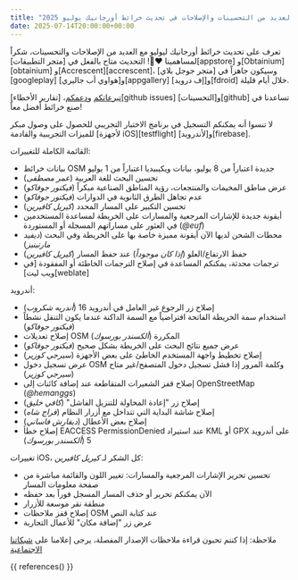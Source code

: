 ```yaml
---
title: "تحرير المسارات بشكل أفضل والعديد من التحسينات والإصلاحات في تحديث خرائط أورجانيك يوليو 2025"
date: 2025-07-14T20:00:00+00:00
---
```


تعرف على تحديث خرائط أورجانيك ليوليو مع العديد من الإصلاحات والتحسينات، شكراً لمساهمينا ❤️💪! التحديث متاح بالفعل في [متجر التطبيقات][appstore] و[Obtainium][obtainium] و[Accrescent][accrescent]، وسيكون جاهزاً في [متجر جوجل بلاي][googleplay] و[هواوي أب جاليري][appgallery] و[إف درويد][fdroid] خلال أيام قليلة.

[تبرعاتكم](@/donate/index.md) و[دعمكم](@/contribute/index.md)، [تقارير الأخطاء][github issues] و[التحسينات][github] تساعدنا في صنع خرائط أفضل معاً!

لا تنسوا أنه يمكنكم التسجيل في برنامج الاختبار التجريبي للحصول على وصول مبكر للميزات التجريبية والقادمة [لأجهزة iOS][testflight] و[لأندرويد][firebase].

القائمة الكاملة للتغييرات:
- بيانات خرائط OSM جديدة اعتباراً من 8 يوليو، بيانات ويكيبيديا اعتباراً من 1 يوليو
- تحسين البحث للغة العربية (_عمر مصطفى_)
- عرض مناطق المخيمات والمنتجعات، رؤية المناطق الصناعية مبكراً (_فيكتور جوفاكو_)
- عدم تجاهل الطرق الثانوية في الدوارات (_فيكتور جوفاكو_)
- تحسين التكبير على المسار المحدد (_كيريل كافيرين_)
- أيقونة جديدة للإشارات المرجعية والمسارات على الخريطة لمساعدة المستخدمين في العثور على مساراتهم المسجلة أو المستوردة (_@euf_)
- محطات الشحن لديها الآن أيقونة مميزة خاصة بها على الخريطة وفي البحث (_ديفيد مارتينيز_)
- حفظ الارتفاع/العلو (_إذا كان موجوداً_) عند حفظ المسار (_كيريل كافيرين_)
- ترجمات محدثة، يمكنكم المساعدة في إصلاح الترجمات الخاطئة أو المفقودة [في ويب ليت][weblate]

أندرويد:
- إصلاح زر الرجوع غير العامل في أندرويد 16 (_أندريه شكروب_)
- استخدام سمة الخريطة الفاتحة افتراضياً مع السمة الداكنة عندما يكون التنقل نشطاً (_فيكتور جوفاكو_)
- إصلاح تعديلات OSM المكررة (_ألكسندر بورسوك_)
- عرض جميع نتائج البحث على الخريطة بشكل صحيح (_فيكتور جوفاكو_)
- إصلاح تخطيط واجهة المستخدم الخاطئ على بعض الأجهزة (_سيرجي كوزير_)
- عرض تسجيل دخول OSM وكلمة المرور إذا فشل تسجيل دخول المتصفح/غير متاح (_سيرجي كوزير_)
- إصلاح قفز الشعيرات المتقاطعة عند إضافة كائنات إلى OpenStreetMap (_@hemanggs_)
- إصلاح زر "إعادة المحاولة للتنزيل الفاشل" (_كافي خليق_)
- إصلاح شاشة البداية التي تتداخل مع أزرار النظام (_فراج شاه_)
- إصلاح بعض الأعطال (_ديفارش فاساني_)
- إصلاح خطأ EACCESS PermissionDenied عند استيراد KML أو GPX على أندرويد 5 (_ألكسندر بورسوك_)

تغييرات iOS، كل الشكر لـ _كيريل كافيرين_:
- تحسين تحرير الإشارات المرجعية والمسارات: تغيير اللون والقائمة مباشرة من صفحة معلومات المسار
- الآن يمكنكم تحرير أو حذف المسار المسجل فوراً بعد حفظه
- منطقة نقر موسعة للأزرار
- إصلاح قفز ملاحظات OSM عند كتابة النص
- عرض زر "إضافة مكان" للأعمال التجارية

ملاحظة: إذا كنتم تحبون قراءة ملاحظات الإصدار المفصلة، يرجى إعلامنا على [شبكاتنا الاجتماعية](/#community)

{{ references() }}
